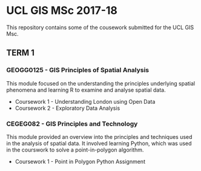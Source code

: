 # UCL GIS MSc 2017-18

This repository contains some of the cousework submitted for the UCL GIS Msc.

## TERM 1

### GEOGG0125 - GIS Principles of Spatial Analysis

This module focused on the understanding the principles underlying spatial phenomena and learning R to examine and analyse spatial data.

* Coursework 1 - Understanding London using Open Data
* Coursework 2 - Exploratory Data Analysis

### CEGEG082 - GIS Principles and Technology

This module provided an overview into the principles and techniques used in the analysis of spatial data. It involved learning Python, which was used in the courswork to solve a point-in-polygon algorithm.

* Coursework 1 - Point in Polygon Python Assignment